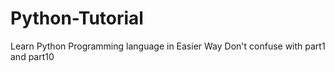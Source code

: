 # Python-Tutorial

Learn Python Programming language in Easier Way
Don't confuse with part1 and part10
